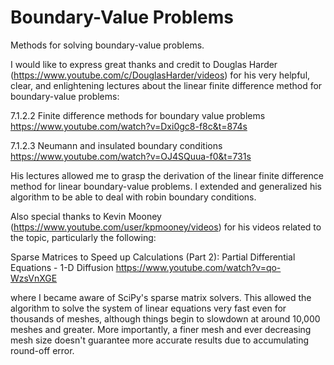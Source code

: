 # Boundary-Value Problems
Methods for solving boundary-value problems.

I would like to express great thanks and credit to Douglas Harder (https://www.youtube.com/c/DouglasHarder/videos)
for his very helpful, clear, and enlightening lectures about the linear finite difference method for boundary-value problems:

7.1.2.2 Finite difference methods for boundary value problems
https://www.youtube.com/watch?v=Dxi0gc8-f8c&t=874s

7.1.2.3 Neumann and insulated boundary conditions
https://www.youtube.com/watch?v=OJ4SQuua-f0&t=731s
        
His lectures allowed me to grasp the derivation of the linear finite difference method for linear
boundary-value problems. I extended and generalized his algorithm to be able to deal with robin boundary conditions.

Also special thanks to Kevin Mooney (https://www.youtube.com/user/kpmooney/videos)
for his videos related to the topic, particularly the following:

Sparse Matrices to Speed up Calculations (Part 2): Partial Differential Equations - 1-D Diffusion
https://www.youtube.com/watch?v=qo-WzsVnXGE

where I became aware of SciPy's sparse matrix solvers. This allowed the algorithm to solve the system of linear equations
very fast even for thousands of meshes, although things begin to slowdown at around 10,000 meshes and greater. More importantly,
a finer mesh and ever decreasing mesh size doesn't guarantee more accurate results due to accumulating round-off error.
